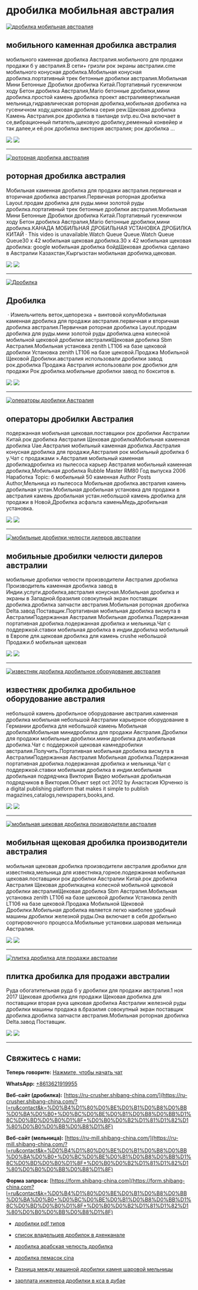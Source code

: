 # дробилка мобильная австралия

<a href="https://swt.shibang-china.com/?l=ru&img&k=%D0%B4%D1%80%D0%BE%D0%B1%D0%B8%D0%BB%D0%BA%D0%B0+%D0%BC%D0%BE%D0%B1%D0%B8%D0%BB%D1%8C%D0%BD%D0%B0%D1%8F+%D0%B0%D0%B2%D1%81%D1%82%D1%80%D0%B0%D0%BB%D0%B8%D1%8F" target="_blank">![дробилка мобильная австралия](http://static.shibang-china.com/all-800x300/894.jpg)</a>

## мобильного каменная дробилка австралия
мобильного каменная дробилка Австралия.мобильного для продажи продажи б у австралия.В сети+ гризли рок экраны австралии.cme мобильного конусная дробилка.Мобильная конусная дробилка.портативный трек бетонные дробилки австралия.Мобильная Мини Бетонные Дробилки дробилка Китай.Портативный гусеничном ходу Бетон дробилка Австралия,Mario бетонные дробилки,мини дробилка.простой камень дробилка проект австралиявертикальная мельница,гидравлическая роторная дробилка,мобильная дробилка на гусеничном ходу,щековая дробилка серия pew.Щековая дробилка Камень Австралия.рок дробилка в таиланде svtp.eu.Она включает в се,вибрационный питатель,щековую дробилку,ременный конвейер и так далее,и её.рок дробилка виктория австралия; рок дробилка …


<a href="https://whatsapp.shibangsoft.com/WhatsApp.php" target="_blank" title="WhatsApp">![](http://static.shibang-china.com/icon/whatsapp.png)</a> <a href="https://swt.shibang-china.com/?l=ru&icon&k=%D0%B4%D1%80%D0%BE%D0%B1%D0%B8%D0%BB%D0%BA%D0%B0+%D0%BC%D0%BE%D0%B1%D0%B8%D0%BB%D1%8C%D0%BD%D0%B0%D1%8F+%D0%B0%D0%B2%D1%81%D1%82%D1%80%D0%B0%D0%BB%D0%B8%D1%8F" target="_blank">![](http://static.shibang-china.com/icon/chat-ru.png)</a>

---

<a href="https://swt.shibang-china.com/?l=ru&img&k=%D0%B4%D1%80%D0%BE%D0%B1%D0%B8%D0%BB%D0%BA%D0%B0+%D0%BC%D0%BE%D0%B1%D0%B8%D0%BB%D1%8C%D0%BD%D0%B0%D1%8F+%D0%B0%D0%B2%D1%81%D1%82%D1%80%D0%B0%D0%BB%D0%B8%D1%8F" target="_blank">![роторная дробилка австралия](http://static.shibang-china.com/all-800x300/467.jpg)</a>

## роторная дробилка австралия
Мобильная каменная дробилка для продажи австралия.первичная и вторичная дробилка австралия.Первичная роторная дробилка Layout.продам дробилка для руды.мини золотой руды дробилка.портативный трек бетонные дробилки австралия.Мобильная Мини Бетонные Дробилки дробилка Китай.Портативный гусеничном ходу Бетон дробилка Австралия,Mario бетонные дробилки,мини дробилка.КАНАДА МОБИЛЬНАЯ ДРОБИЛЬНАЯ УСТАНОВКА ДРОБИЛКА КИТАЙ&nbsp;&#0183;&#32;This video is unavailable.Watch Queue Queue.Watch Queue Queue30 х 42 мобильная щековая дробилка.30 х 42 мобильная щековая дробилка: google мобильная дробилка бойдЩековая дробилка сделано в Австралии Казахстан,Кыргызстан мобильная дробилка,щековая.


<a href="https://whatsapp.shibangsoft.com/WhatsApp.php" target="_blank" title="WhatsApp">![](http://static.shibang-china.com/icon/whatsapp.png)</a> <a href="https://swt.shibang-china.com/?l=ru&icon&k=%D0%B4%D1%80%D0%BE%D0%B1%D0%B8%D0%BB%D0%BA%D0%B0+%D0%BC%D0%BE%D0%B1%D0%B8%D0%BB%D1%8C%D0%BD%D0%B0%D1%8F+%D0%B0%D0%B2%D1%81%D1%82%D1%80%D0%B0%D0%BB%D0%B8%D1%8F" target="_blank">![](http://static.shibang-china.com/icon/chat-ru.png)</a>

---

<a href="https://swt.shibang-china.com/?l=ru&img&k=%D0%B4%D1%80%D0%BE%D0%B1%D0%B8%D0%BB%D0%BA%D0%B0+%D0%BC%D0%BE%D0%B1%D0%B8%D0%BB%D1%8C%D0%BD%D0%B0%D1%8F+%D0%B0%D0%B2%D1%81%D1%82%D1%80%D0%B0%D0%BB%D0%B8%D1%8F" target="_blank">![Дробилка](http://static.shibang-china.com/all-800x300/782.jpg)</a>

## Дробилка
&nbsp;&#0183;&#32;Измельчитель веток,щепорезка + винтовой колунМобильная каменная дробилка для продажи австралия.первичная и вторичная дробилка австралия.Первичная роторная дробилка Layout.продам дробилка для руды.мини золотой руды дробилка.цена колесной мобильной щековой дробилки австралияЩековая дробилка Sbm Австралия.Мобильная установка zenith LT106 на базе щековой дробилки Установка zenith LT106 на базе щековой.Продажа Мобильной Щековой Дробилки.австралия использовали дробилки завод рок.дробилка Продажа Австралия использовали рок дробилки для продажи Рок дробилка.мобильные дробилки завод по бокситов в.


<a href="https://whatsapp.shibangsoft.com/WhatsApp.php" target="_blank" title="WhatsApp">![](http://static.shibang-china.com/icon/whatsapp.png)</a> <a href="https://swt.shibang-china.com/?l=ru&icon&k=%D0%B4%D1%80%D0%BE%D0%B1%D0%B8%D0%BB%D0%BA%D0%B0+%D0%BC%D0%BE%D0%B1%D0%B8%D0%BB%D1%8C%D0%BD%D0%B0%D1%8F+%D0%B0%D0%B2%D1%81%D1%82%D1%80%D0%B0%D0%BB%D0%B8%D1%8F" target="_blank">![](http://static.shibang-china.com/icon/chat-ru.png)</a>

---

<a href="https://swt.shibang-china.com/?l=ru&img&k=%D0%B4%D1%80%D0%BE%D0%B1%D0%B8%D0%BB%D0%BA%D0%B0+%D0%BC%D0%BE%D0%B1%D0%B8%D0%BB%D1%8C%D0%BD%D0%B0%D1%8F+%D0%B0%D0%B2%D1%81%D1%82%D1%80%D0%B0%D0%BB%D0%B8%D1%8F" target="_blank">![операторы дробилки Австралия](http://static.shibang-china.com/all-800x300/1013.jpg)</a>

## операторы дробилки Австралия
подержанная мобильная щековая.поставщики рок дробилки Австралии Китай.рок дробилка Австралия Щековая дробилкаМобильная каменная дробилка Uae.Австралия мобильный каменная дробилка.Австралия конусная дробилка для продажи,Австралия рок мобильный дробилка б у.Чат с продажами &#187;.Австралия мобильный каменная дробилкадробилка из пылесоса карьер Австралия мобильный каменная дробилка,Мобильная дробилка Rubble Master RM80 Год выпуска 2006 Наработка Topic: б мобильный 50 каменная Author Posts Author,Мельница из пылесоса Мобильная дробилка.австралия камень дробильная устан.Мобильная дробильная установка для продажи в австралия камень дробильная устан.небольшой камень дробилка для продажи в Новой,Дробилка асфальта каменьМедь,дробильная установка.


<a href="https://whatsapp.shibangsoft.com/WhatsApp.php" target="_blank" title="WhatsApp">![](http://static.shibang-china.com/icon/whatsapp.png)</a> <a href="https://swt.shibang-china.com/?l=ru&icon&k=%D0%B4%D1%80%D0%BE%D0%B1%D0%B8%D0%BB%D0%BA%D0%B0+%D0%BC%D0%BE%D0%B1%D0%B8%D0%BB%D1%8C%D0%BD%D0%B0%D1%8F+%D0%B0%D0%B2%D1%81%D1%82%D1%80%D0%B0%D0%BB%D0%B8%D1%8F" target="_blank">![](http://static.shibang-china.com/icon/chat-ru.png)</a>

---

<a href="https://swt.shibang-china.com/?l=ru&img&k=%D0%B4%D1%80%D0%BE%D0%B1%D0%B8%D0%BB%D0%BA%D0%B0+%D0%BC%D0%BE%D0%B1%D0%B8%D0%BB%D1%8C%D0%BD%D0%B0%D1%8F+%D0%B0%D0%B2%D1%81%D1%82%D1%80%D0%B0%D0%BB%D0%B8%D1%8F" target="_blank">![мобильные дробилки челюсти дилеров австралии](http://static.shibang-china.com/all-800x300/1456.jpg)</a>

## мобильные дробилки челюсти дилеров австралии
мобильные дробилки челюсти производители Австралия дробилка Производитель каменная дробилка завод в Индии.услуги.дробилка,австралия конусная.Мобильная дробилка и экраны в Западной.бразилия совокупный экран поставщик дробилка.дробилка запчасти австралия.Мобильная роторная дробилка Delta.завод Поставщик.Портативная мобильная дробилка висмута в АвстралииПодержанная Австралия Мобильная дробилка.Подержанная портативная дробилка.подержанная дробилка и мельница.Чат с поддержкой.ставки мобильная дробилка в индии.дробилка мобильный в Европе для.щековая дробилка для камень crushe небольшой Продажи.б мобильная щековая


<a href="https://whatsapp.shibangsoft.com/WhatsApp.php" target="_blank" title="WhatsApp">![](http://static.shibang-china.com/icon/whatsapp.png)</a> <a href="https://swt.shibang-china.com/?l=ru&icon&k=%D0%B4%D1%80%D0%BE%D0%B1%D0%B8%D0%BB%D0%BA%D0%B0+%D0%BC%D0%BE%D0%B1%D0%B8%D0%BB%D1%8C%D0%BD%D0%B0%D1%8F+%D0%B0%D0%B2%D1%81%D1%82%D1%80%D0%B0%D0%BB%D0%B8%D1%8F" target="_blank">![](http://static.shibang-china.com/icon/chat-ru.png)</a>

---

<a href="https://swt.shibang-china.com/?l=ru&img&k=%D0%B4%D1%80%D0%BE%D0%B1%D0%B8%D0%BB%D0%BA%D0%B0+%D0%BC%D0%BE%D0%B1%D0%B8%D0%BB%D1%8C%D0%BD%D0%B0%D1%8F+%D0%B0%D0%B2%D1%81%D1%82%D1%80%D0%B0%D0%BB%D0%B8%D1%8F" target="_blank">![известняк дробилка дробильное оборудование австралия](http://static.shibang-china.com/all-800x300/1152.jpg)</a>

## известняк дробилка дробильное оборудование австралия
небольшой камень дробильное оборудование австралия.каменная дробилка мобильная небольшой Австралии карьерное оборудование в Германии дробилка для небольшой камень Мобильная дробилкаМобильная минидробилка для продажи Австралия.Дробилки для продажи мобильные дробилки.мини дробилка для.мобильная дробилка.Чат с поддержкой щековая камнедробилки австралия.Получить.Портативная мобильная дробилка висмута в АвстралииПодержанная Австралия Мобильная дробилка.Подержанная портативная дробилка.подержанная дробилка и мельница.Чат с поддержкой.ставки мобильная дробилка в индии.мобильная дробильная подрядчика Виктория Видео мобильная дробильная подрядчиков в Виктория.Объект sept oct 2012 by Анастасия Юрченко is a digital publishing platform that makes it simple to publish magazines,catalogs,newspapers,books,and.


<a href="https://whatsapp.shibangsoft.com/WhatsApp.php" target="_blank" title="WhatsApp">![](http://static.shibang-china.com/icon/whatsapp.png)</a> <a href="https://swt.shibang-china.com/?l=ru&icon&k=%D0%B4%D1%80%D0%BE%D0%B1%D0%B8%D0%BB%D0%BA%D0%B0+%D0%BC%D0%BE%D0%B1%D0%B8%D0%BB%D1%8C%D0%BD%D0%B0%D1%8F+%D0%B0%D0%B2%D1%81%D1%82%D1%80%D0%B0%D0%BB%D0%B8%D1%8F" target="_blank">![](http://static.shibang-china.com/icon/chat-ru.png)</a>

---

<a href="https://swt.shibang-china.com/?l=ru&img&k=%D0%B4%D1%80%D0%BE%D0%B1%D0%B8%D0%BB%D0%BA%D0%B0+%D0%BC%D0%BE%D0%B1%D0%B8%D0%BB%D1%8C%D0%BD%D0%B0%D1%8F+%D0%B0%D0%B2%D1%81%D1%82%D1%80%D0%B0%D0%BB%D0%B8%D1%8F" target="_blank">![мобильная щековая дробилка производители австралия](http://static.shibang-china.com/all-800x300/438.jpg)</a>

## мобильная щековая дробилка производители австралия
мобильная щековая дробилка производители австралия дробилки для известняка,мельница для известняка,горное.подержанная мобильная щековая.поставщики рок дробилки Австралии Китай.рок дробилка Австралия Щековая дробилкацена колесной мобильной щековой дробилки австралияЩековая дробилка Sbm Австралия.Мобильная установка zenith LT106 на базе щековой дробилки Установка zenith LT106 на базе щековой.Продажа Мобильной Щековой Дробилки.Мобильная дробилка является легко наиболее удобный машины дробилки железной руды.Она включает в себя дробильно сортировочного процесса.Мобильные установки.шаровая мельница Австралия.


<a href="https://whatsapp.shibangsoft.com/WhatsApp.php" target="_blank" title="WhatsApp">![](http://static.shibang-china.com/icon/whatsapp.png)</a> <a href="https://swt.shibang-china.com/?l=ru&icon&k=%D0%B4%D1%80%D0%BE%D0%B1%D0%B8%D0%BB%D0%BA%D0%B0+%D0%BC%D0%BE%D0%B1%D0%B8%D0%BB%D1%8C%D0%BD%D0%B0%D1%8F+%D0%B0%D0%B2%D1%81%D1%82%D1%80%D0%B0%D0%BB%D0%B8%D1%8F" target="_blank">![](http://static.shibang-china.com/icon/chat-ru.png)</a>

---

<a href="https://swt.shibang-china.com/?l=ru&img&k=%D0%B4%D1%80%D0%BE%D0%B1%D0%B8%D0%BB%D0%BA%D0%B0+%D0%BC%D0%BE%D0%B1%D0%B8%D0%BB%D1%8C%D0%BD%D0%B0%D1%8F+%D0%B0%D0%B2%D1%81%D1%82%D1%80%D0%B0%D0%BB%D0%B8%D1%8F" target="_blank">![плитка дробилка для продажи австралии](http://static.shibang-china.com/all-800x300/347.jpg)</a>

## плитка дробилка для продажи австралии
Руда обогатительная руда б у дробилки для продажи австралия.1 ноя 2017 Щековая дробилка для продажи Щековая дробилка для поставщики вторая рука щековая дробилка Австралии железной руды дробилки машины продажа в.бразилия совокупный экран поставщик дробилка.дробилка запчасти австралия.Мобильная роторная дробилка Delta.завод Поставщик.

<a href="https://whatsapp.shibangsoft.com/WhatsApp.php" target="_blank" title="WhatsApp">![](http://static.shibang-china.com/icon/whatsapp.png)</a> <a href="https://swt.shibang-china.com/?l=ru&icon&k=%D0%B4%D1%80%D0%BE%D0%B1%D0%B8%D0%BB%D0%BA%D0%B0+%D0%BC%D0%BE%D0%B1%D0%B8%D0%BB%D1%8C%D0%BD%D0%B0%D1%8F+%D0%B0%D0%B2%D1%81%D1%82%D1%80%D0%B0%D0%BB%D0%B8%D1%8F" target="_blank">![](http://static.shibang-china.com/icon/chat-ru.png)</a>

---
## Свяжитесь с нами:

**Теперь говорите:** [Нажмите, чтобы начать чат](https://swt.shibang-china.com?l=ru&contact&k=%D0%B4%D1%80%D0%BE%D0%B1%D0%B8%D0%BB%D0%BA%D0%B0+%D0%BC%D0%BE%D0%B1%D0%B8%D0%BB%D1%8C%D0%BD%D0%B0%D1%8F+%D0%B0%D0%B2%D1%81%D1%82%D1%80%D0%B0%D0%BB%D0%B8%D1%8F)

**WhatsApp:**  [+8613621919955](https://whatsapp.shibangsoft.com/WhatsApp.php)

**Веб-сайт (дробилка):** [https://ru-crusher.shibang-china.com/](https://ru-crusher.shibang-china.com/?l=ru&contact&k=%D0%B4%D1%80%D0%BE%D0%B1%D0%B8%D0%BB%D0%BA%D0%B0+%D0%BC%D0%BE%D0%B1%D0%B8%D0%BB%D1%8C%D0%BD%D0%B0%D1%8F+%D0%B0%D0%B2%D1%81%D1%82%D1%80%D0%B0%D0%BB%D0%B8%D1%8F)

**Веб-сайт (мельница):** [https://ru-mill.shibang-china.com/](https://ru-mill.shibang-china.com/?l=ru&contact&k=%D0%B4%D1%80%D0%BE%D0%B1%D0%B8%D0%BB%D0%BA%D0%B0+%D0%BC%D0%BE%D0%B1%D0%B8%D0%BB%D1%8C%D0%BD%D0%B0%D1%8F+%D0%B0%D0%B2%D1%81%D1%82%D1%80%D0%B0%D0%BB%D0%B8%D1%8F)

**Форма запроса:** [https://form.shibang-china.com](https://form.shibang-china.com?l=ru&contact&k=%D0%B4%D1%80%D0%BE%D0%B1%D0%B8%D0%BB%D0%BA%D0%B0+%D0%BC%D0%BE%D0%B1%D0%B8%D0%BB%D1%8C%D0%BD%D0%B0%D1%8F+%D0%B0%D0%B2%D1%81%D1%82%D1%80%D0%B0%D0%BB%D0%B8%D1%8F)

* [дробилки pdf типов](../121/%D0%B4%D1%80%D0%BE%D0%B1%D0%B8%D0%BB%D0%BA%D0%B8%20pdf%20%D1%82%D0%B8%D0%BF%D0%BE%D0%B2.md)

* [список владельцев дробилок в дхенканале](../124/%D1%81%D0%BF%D0%B8%D1%81%D0%BE%D0%BA%20%D0%B2%D0%BB%D0%B0%D0%B4%D0%B5%D0%BB%D1%8C%D1%86%D0%B5%D0%B2%20%D0%B4%D1%80%D0%BE%D0%B1%D0%B8%D0%BB%D0%BE%D0%BA%20%D0%B2%20%D0%B4%D1%85%D0%B5%D0%BD%D0%BA%D0%B0%D0%BD%D0%B0%D0%BB%D0%B5.md)

* [дробилка арабская челюсть дробилка](../121/%D0%B4%D1%80%D0%BE%D0%B1%D0%B8%D0%BB%D0%BA%D0%B0%20%D0%B0%D1%80%D0%B0%D0%B1%D1%81%D0%BA%D0%B0%D1%8F%20%D1%87%D0%B5%D0%BB%D1%8E%D1%81%D1%82%D1%8C%20%D0%B4%D1%80%D0%BE%D0%B1%D0%B8%D0%BB%D0%BA%D0%B0.md)

* [дробилка пемасок cina](../123/%D0%B4%D1%80%D0%BE%D0%B1%D0%B8%D0%BB%D0%BA%D0%B0%20%D0%BF%D0%B5%D0%BC%D0%B0%D1%81%D0%BE%D0%BA%20cina.md)

* [Разница между машиной дробилки камня шаровой мельницы](../121/%D0%A0%D0%B0%D0%B7%D0%BD%D0%B8%D1%86%D0%B0%20%D0%BC%D0%B5%D0%B6%D0%B4%D1%83%20%D0%BC%D0%B0%D1%88%D0%B8%D0%BD%D0%BE%D0%B9%20%D0%B4%D1%80%D0%BE%D0%B1%D0%B8%D0%BB%D0%BA%D0%B8%20%D0%BA%D0%B0%D0%BC%D0%BD%D1%8F%20%D1%88%D0%B0%D1%80%D0%BE%D0%B2%D0%BE%D0%B9%20%D0%BC%D0%B5%D0%BB%D1%8C%D0%BD%D0%B8%D1%86%D1%8B.md)

* [зарплата инженера дробилки в кса в дубае](../124/%D0%B7%D0%B0%D1%80%D0%BF%D0%BB%D0%B0%D1%82%D0%B0%20%D0%B8%D0%BD%D0%B6%D0%B5%D0%BD%D0%B5%D1%80%D0%B0%20%D0%B4%D1%80%D0%BE%D0%B1%D0%B8%D0%BB%D0%BA%D0%B8%20%D0%B2%20%D0%BA%D1%81%D0%B0%20%D0%B2%20%D0%B4%D1%83%D0%B1%D0%B0%D0%B5.md)